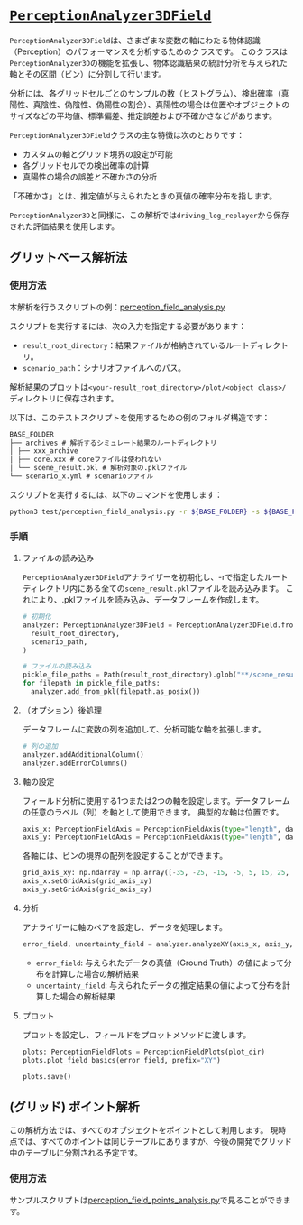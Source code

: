 # [`PerceptionAnalyzer3DField`](../../../perception_eval/perception_eval/tool/perception_analyzer3dfield.py)

`PerceptionAnalyzer3DField`は、さまざまな変数の軸にわたる物体認識（Perception）のパフォーマンスを分析するためのクラスです。
このクラスは`PerceptionAnalyzer3D`の機能を拡張し、物体認識結果の統計分析を与えられた軸とその区間（ビン）に分割して行います。

分析には、各グリッドセルごとのサンプルの数（ヒストグラム）、検出確率（真陽性、真陰性、偽陰性、偽陽性の割合）、真陽性の場合は位置やオブジェクトのサイズなどの平均値、標準偏差、推定誤差および不確かさなどがあります。

`PerceptionAnalyzer3DField`クラスの主な特徴は次のとおりです：

- カスタムの軸とグリッド境界の設定が可能
- 各グリッドセルでの検出確率の計算
- 真陽性の場合の誤差と不確かさの分析

「不確かさ」とは、推定値が与えられたときの真値の確率分布を指します。

`PerceptionAnalyzer3D`と同様に、この解析では`driving_log_replayer`から保存された評価結果を使用します。

## グリットベース解析法

### 使用方法

本解析を行うスクリプトの例：[perception_field_analysis.py](../../../perception_eval/test/perception_field_analysis.py)

スクリプトを実行するには、次の入力を指定する必要があります：

- `result_root_directory`：結果ファイルが格納されているルートディレクトリ。
- `scenario_path`：シナリオファイルへのパス。

解析結果のプロットは`<your-result_root_directory>/plot/<object class>/`ディレクトリに保存されます。

以下は、このテストスクリプトを使用するための例のフォルダ構造です：

```md
BASE_FOLDER  
├── archives # 解析するシミュレート結果のルートディレクトリ
│ ├── xxx_archive
│ ├── core.xxx # coreファイルは使われない
│ └── scene_result.pkl # 解析対象の.pklファイル
└── scenario_x.yml # scenarioファイル
```

スクリプトを実行するには、以下のコマンドを使用します：

```sh
python3 test/perception_field_analysis.py -r ${BASE_FOLDER} -s ${BASE_FOLDER}/${SCENARIO_FILE}
```

### 手順

1. ファイルの読み込み

   `PerceptionAnalyzer3DField`アナライザーを初期化し、-rで指定したルートディレクトリ内にある全ての`scene_result.pkl`ファイルを読み込みます。
   これにより、.pklファイルを読み込み、データフレームを作成します。

   ```python
   # 初期化
   analyzer: PerceptionAnalyzer3DField = PerceptionAnalyzer3DField.from_scenario(
     result_root_directory,
     scenario_path,
   )

   # ファイルの読み込み
   pickle_file_paths = Path(result_root_directory).glob("**/scene_result.pkl")
   for filepath in pickle_file_paths:
     analyzer.add_from_pkl(filepath.as_posix())
   ```

2. （オプション）後処理

   データフレームに変数の列を追加して、分析可能な軸を拡張します。

   ```python
   # 列の追加
   analyzer.addAdditionalColumn()
   analyzer.addErrorColumns()
   ```

3. 軸の設定

   フィールド分析に使用する1つまたは2つの軸を設定します。データフレームの任意のラベル（列）を軸として使用できます。
   典型的な軸は位置です。

   ```python
   axis_x: PerceptionFieldAxis = PerceptionFieldAxis(type="length", data_label="x")
   axis_y: PerceptionFieldAxis = PerceptionFieldAxis(type="length", data_label="y")
   ```

   各軸には、ビンの境界の配列を設定することができます。

   ```python
   grid_axis_xy: np.ndarray = np.array([-35, -25, -15, -5, 5, 15, 25, 35])
   axis_x.setGridAxis(grid_axis_xy)
   axis_y.setGridAxis(grid_axis_xy)
   ```

4. 分析

   アナライザーに軸のペアを設定し、データを処理します。

   ```python
   error_field, uncertainty_field = analyzer.analyzeXY(axis_x, axis_y, **kwargs)
   ```

   - `error_field`: 与えられたデータの真値（Ground Truth）の値によって分布を計算した場合の解析結果
   - `uncertainty_field`: 与えられたデータの推定結果の値によって分布を計算した場合の解析結果

5. プロット

   プロットを設定し、フィールドをプロットメソッドに渡します。

   ```python
   plots: PerceptionFieldPlots = PerceptionFieldPlots(plot_dir)
   plots.plot_field_basics(error_field, prefix="XY")

   plots.save()
   ```

## (グリッド) ポイント解析

この解析方法では、すべてのオブジェクトをポイントとして利用します。
現時点では、すべてのポイントは同じテーブルにありますが、今後の開発でグリッド中のテーブルに分割される予定です。

### 使用方法

サンプルスクリプトは[perception_field_points_analysis.py](../../../perception_eval/test/perception_field_points_analysis.py)で見ることができます。
